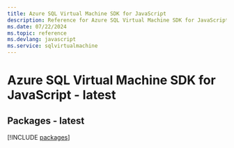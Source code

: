 ```yaml
---
title: Azure SQL Virtual Machine SDK for JavaScript
description: Reference for Azure SQL Virtual Machine SDK for JavaScript
ms.date: 07/22/2024
ms.topic: reference
ms.devlang: javascript
ms.service: sqlvirtualmachine
---
```

# Azure SQL Virtual Machine SDK for JavaScript - latest
## Packages - latest
[!INCLUDE [packages](sql-virtual-machine-index.md)]